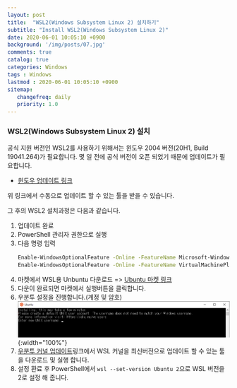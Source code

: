 ```yaml
---
layout: post
title:  "WSL2(Windows Subsystem Linux 2) 설치하기"
subtitle: "Install WSL2(Windows Subsystem Linux 2)"
date: 2020-06-01 10:05:10 +0900
background: '/img/posts/07.jpg'
comments: true
catalog: true
categories: Windows
tags : Windows
lastmod : 2020-06-01 10:05:10 +0900
sitemap:
   changefreq: daily
   priority: 1.0
---
```


### WSL2(Windows Subsystem Linux 2) 설치

공식 지원 버전인 WSL2를 사용하기 위해서는 윈도우 2004 버전(20H1, Build 19041.264)가 필요합니다. 몇 일 전에 공식 버전이 오픈 되었기 때문에 업데이트가 필요합니다.
- [윈도우 업데이트 링크](https://www.microsoft.com/ko-kr/software-download/windows10)

위 링크에서 수동으로 업데이트 할 수 있는 툴을 받을 수 있습니다.

그 후의  WSL2 설치과정은 다음과 같습니다.

1. 업데이트 완료
2. PowerShell 관리자 권한으로 실행
3. 다음 명령 입력
   ```bash
   Enable-WindowsOptionalFeature -Online -FeatureName Microsoft-Windows-Subsystem-Linux
   Enable-WindowsOptionalFeature -Online -FeatureName VirtualMachinePlatform
   ```
4. 마켓에서 WSL용 Unbuntu 다운로드 => [Ubuntu 마켓 링크](ms-windows-store://pdp?productId=9NBLGGH4MSV6&ocid=&cid=&referrer=unistoreweb&scenario=click&webig=240968bf-b51b-4194-98f7-d5014cbf6c4b&muid=0190504D4B686AFF1A215E6E4F686CAE&websession=90380ed73ffc4961975e0d2745520c77&tduid=)
5. 다운이 완료되면 마켓에서 실행버튼을 클릭합니다.
6. 우분투 설정을 진행합니다.(계정 및 암호)
   ![ubuntu image](/img/WSL/ubuntu_setting.png){:width="100%"}
7. [우분투 커널 업데이트](https://docs.microsoft.com/ko-kr/windows/wsl/wsl2-kernel)링크에서 WSL 커널을 최신버전으로 업데이트 할 수 있는 툴을 다운로드 및 실행 합니다.
8. 설정 환료 후 PowerShell에서 `wsl --set-version Ubuntu 2`으로 WSL 버전을 2로 설정 해 줍니다.

